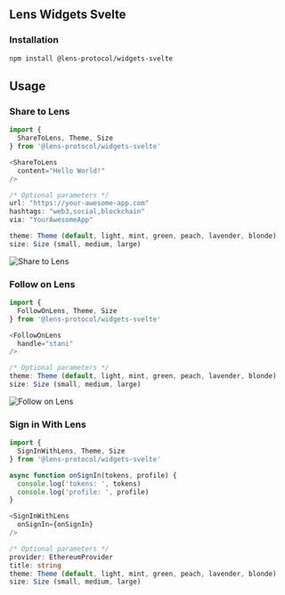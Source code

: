 ## Lens Widgets Svelte

### Installation

```sh
npm install @lens-protocol/widgets-svelte
```

## Usage

### Share to Lens

```typescript
import {
  ShareToLens, Theme, Size
} from '@lens-protocol/widgets-svelte'

<ShareToLens
  content="Hello World!"
/>

/* Optional parameters */
url: "https://your-awesome-app.com"
hashtags: "web3,social,blockchain"
via: "YourAwesomeApp"

theme: Theme (default, light, mint, green, peach, lavender, blonde)
size: Size (small, medium, large)
```

![Share to Lens](https://user-images.githubusercontent.com/1857282/216202985-490b7043-33de-4eaf-83e3-2d412c677974.jpg)

### Follow on Lens

```typescript
import {
  FollowOnLens, Theme, Size
} from '@lens-protocol/widgets-svelte'

<FollowOnLens
  handle="stani"
/>

/* Optional parameters */
theme: Theme (default, light, mint, green, peach, lavender, blonde)
size: Size (small, medium, large)
```

![Follow on Lens](https://user-images.githubusercontent.com/1857282/216202951-d962aaa4-3aab-4d11-bab8-0e84ea743d65.jpg)

### Sign in With Lens

```typescript
import {
  SignInWithLens, Theme, Size
} from '@lens-protocol/widgets-svelte'

async function onSignIn(tokens, profile) {
  console.log('tokens: ', tokens)
  console.log('profile: ', profile)
}

<SignInWithLens
  onSignIn={onSignIn}
/>

/* Optional parameters */
provider: EthereumProvider
title: string
theme: Theme (default, light, mint, green, peach, lavender, blonde)
size: Size (small, medium, large)
```
